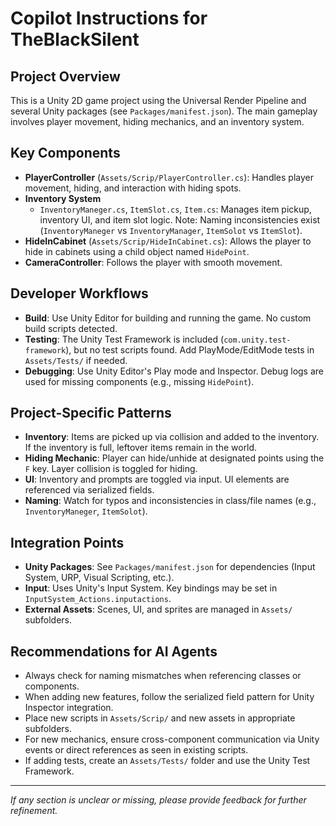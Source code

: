 # Copilot Instructions for TheBlackSilent

## Project Overview
This is a Unity 2D game project using the Universal Render Pipeline and several Unity packages (see `Packages/manifest.json`). The main gameplay involves player movement, hiding mechanics, and an inventory system.

## Key Components
- **PlayerController** (`Assets/Scrip/PlayerController.cs`): Handles player movement, hiding, and interaction with hiding spots.
- **Inventory System**
  - `InventoryManeger.cs`, `ItemSlot.cs`, `Item.cs`: Manages item pickup, inventory UI, and item slot logic. Note: Naming inconsistencies exist (`InventoryManeger` vs `InventoryManager`, `ItemSolot` vs `ItemSlot`).
- **HideInCabinet** (`Assets/Scrip/HideInCabinet.cs`): Allows the player to hide in cabinets using a child object named `HidePoint`.
- **CameraController**: Follows the player with smooth movement.

## Developer Workflows
- **Build**: Use Unity Editor for building and running the game. No custom build scripts detected.
- **Testing**: The Unity Test Framework is included (`com.unity.test-framework`), but no test scripts found. Add PlayMode/EditMode tests in `Assets/Tests/` if needed.
- **Debugging**: Use Unity Editor's Play mode and Inspector. Debug logs are used for missing components (e.g., missing `HidePoint`).

## Project-Specific Patterns
- **Inventory**: Items are picked up via collision and added to the inventory. If the inventory is full, leftover items remain in the world.
- **Hiding Mechanic**: Player can hide/unhide at designated points using the `F` key. Layer collision is toggled for hiding.
- **UI**: Inventory and prompts are toggled via input. UI elements are referenced via serialized fields.
- **Naming**: Watch for typos and inconsistencies in class/file names (e.g., `InventoryManeger`, `ItemSolot`).

## Integration Points
- **Unity Packages**: See `Packages/manifest.json` for dependencies (Input System, URP, Visual Scripting, etc.).
- **Input**: Uses Unity's Input System. Key bindings may be set in `InputSystem_Actions.inputactions`.
- **External Assets**: Scenes, UI, and sprites are managed in `Assets/` subfolders.

## Recommendations for AI Agents
- Always check for naming mismatches when referencing classes or components.
- When adding new features, follow the serialized field pattern for Unity Inspector integration.
- Place new scripts in `Assets/Scrip/` and new assets in appropriate subfolders.
- For new mechanics, ensure cross-component communication via Unity events or direct references as seen in existing scripts.
- If adding tests, create an `Assets/Tests/` folder and use the Unity Test Framework.

---
_If any section is unclear or missing, please provide feedback for further refinement._
